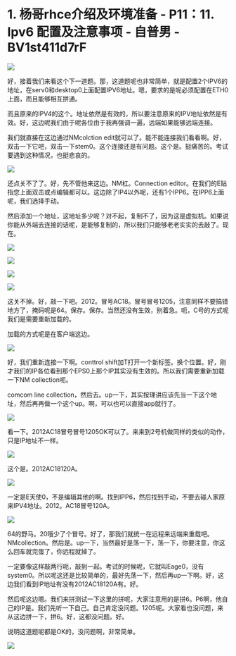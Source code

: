 # 1. 杨哥rhce介绍及环境准备 - P11：11. Ipv6 配置及注意事项 - 自普男 - BV1st411d7rF

![](img/92f740c9a73923361e74913469e0063c_0.png)

好，接着我们来看这个下一道题。那，这道题呢也非常简单，就是配置2个IPV6的地址，在serv0和desktop0上面配置IPV6地址。嗯，要求的是呢必须配置在ETH0上面，而且能够相互拼通。

而且原来的IPV4的这个。地址依然是有效的，所以要注意原来的IPV地址依然是有效。好，这边呢我们由于呢各位由于我再强调一遍，远端如果能够远端连接。

我们就直接在这边通过NMcolction edit就可以了。能不能连接我们看看啊。好，双击一下它吧，双击一下stem0。这个连接还是有问题。这个是。挺痛苦的。考试要遇到这种情况，也挺悲哀的。



![](img/92f740c9a73923361e74913469e0063c_2.png)

还点关不了了。好，先不管他来这边。NM杠。Connection editor。在我们的E贴指您上面双击或点编辑都可以。这边除了IP4以外呢，还有1个IPP6。在IPP6上面呢，我们选择手动。

然后添加一个地址，这地址多少呢？对不起，复制不了，因为这是虚拟机。如果说你能从外端去连接的话呢，是能够复制的，所以我们只能够老老实实的去敲了。现在。



![](img/92f740c9a73923361e74913469e0063c_4.png)

![](img/92f740c9a73923361e74913469e0063c_5.png)

![](img/92f740c9a73923361e74913469e0063c_6.png)

![](img/92f740c9a73923361e74913469e0063c_7.png)

这关不掉。好，敲一下吧。2012。冒号AC18。冒号冒号1205，注意同样不要搞错地方了，掩码呢是64。保存。保存。当然还没有生效，别着急。呃，C号的方式呢我们是需要重新加载的。

加载的方式呢是在客户端这边。

![](img/92f740c9a73923361e74913469e0063c_9.png)

好，我们重新连接一下啊。conttrol shift加T打开一个新标签。换个位置。好，刚才我们的IP各位看到那个EPS0上那个IP其实没有生效的。所以我们需要重新加载一下NM collection呃。

comcom line collection，然后去。up一下，其实按理讲应该先当一下这个地址，然后再再做一个这个up。啊，可以也可以直接app就行了。



![](img/92f740c9a73923361e74913469e0063c_11.png)

看一下。2012AC18冒号冒号1205OK可以了。来来到2号机做同样的类似的动作，只是IP地址不一样。



![](img/92f740c9a73923361e74913469e0063c_13.png)

这个是。2012AC18120A。

![](img/92f740c9a73923361e74913469e0063c_15.png)

一定是E天使0，不是编辑其他的啊。找到IPP6，然后找到手动，不要去碰人家原来IPV4地址。2012。AC18冒号120A。



![](img/92f740c9a73923361e74913469e0063c_17.png)

64的野马。20哦少了个冒号。好了，那我们就统一在远程来远端来重载吧。NMcollection。然后是。up一下，当然最好是荡一下，荡一下，你要注意，你这么回车就完蛋了，你远程就掉了。

一定要像这样敲两行呃，敲到一起。考试的时候呢，它就叫Eage0，没有system0。所以呢这还是比较简单的，最好先荡一下，然后再up一下啊。好，这边我们看到IP地址有没有2012AC18120A有。好。

然后呢这边嗯。我们来拼测试一下这里的拼呢，大家注意用的是拼6。P6啊，他自己的IP是。我们先听一下自己。自己肯定没问题。1205呢。大家看也没问题，来从这边拼一下，拼6。好，这都没问题。好。

说明这道题呢都是OK的，没问题啊，非常简单。

![](img/92f740c9a73923361e74913469e0063c_19.png)